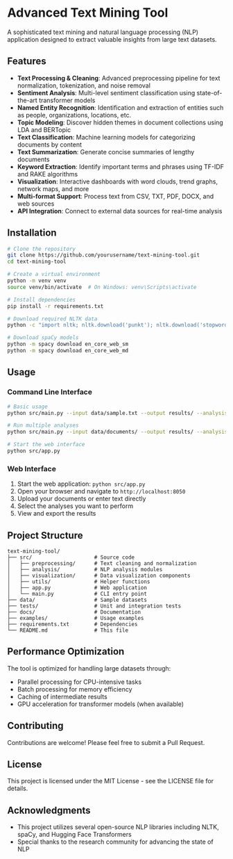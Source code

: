 # Advanced Text Mining Tool

A sophisticated text mining and natural language processing (NLP) application designed to extract valuable insights from large text datasets.

## Features

- **Text Processing & Cleaning**: Advanced preprocessing pipeline for text normalization, tokenization, and noise removal
- **Sentiment Analysis**: Multi-level sentiment classification using state-of-the-art transformer models
- **Named Entity Recognition**: Identification and extraction of entities such as people, organizations, locations, etc.
- **Topic Modeling**: Discover hidden themes in document collections using LDA and BERTopic
- **Text Classification**: Machine learning models for categorizing documents by content
- **Text Summarization**: Generate concise summaries of lengthy documents
- **Keyword Extraction**: Identify important terms and phrases using TF-IDF and RAKE algorithms
- **Visualization**: Interactive dashboards with word clouds, trend graphs, network maps, and more
- **Multi-format Support**: Process text from CSV, TXT, PDF, DOCX, and web sources
- **API Integration**: Connect to external data sources for real-time analysis

## Installation

```bash
# Clone the repository
git clone https://github.com/yourusername/text-mining-tool.git
cd text-mining-tool

# Create a virtual environment
python -m venv venv
source venv/bin/activate  # On Windows: venv\Scripts\activate

# Install dependencies
pip install -r requirements.txt

# Download required NLTK data
python -c "import nltk; nltk.download('punkt'); nltk.download('stopwords'); nltk.download('wordnet')"

# Download spaCy models
python -m spacy download en_core_web_sm
python -m spacy download en_core_web_md
```

## Usage

### Command Line Interface

```bash
# Basic usage
python src/main.py --input data/sample.txt --output results/ --analysis sentiment

# Run multiple analyses
python src/main.py --input data/documents/ --output results/ --analysis sentiment,ner,topics

# Start the web interface
python src/app.py
```

### Web Interface

1. Start the web application: `python src/app.py`
2. Open your browser and navigate to `http://localhost:8050`
3. Upload your documents or enter text directly
4. Select the analyses you want to perform
5. View and export the results

## Project Structure

```
text-mining-tool/
├── src/                    # Source code
│   ├── preprocessing/      # Text cleaning and normalization
│   ├── analysis/           # NLP analysis modules
│   ├── visualization/      # Data visualization components
│   ├── utils/              # Helper functions
│   ├── app.py              # Web application
│   └── main.py             # CLI entry point
├── data/                   # Sample datasets
├── tests/                  # Unit and integration tests
├── docs/                   # Documentation
├── examples/               # Usage examples
├── requirements.txt        # Dependencies
└── README.md               # This file
```

## Performance Optimization

The tool is optimized for handling large datasets through:
- Parallel processing for CPU-intensive tasks
- Batch processing for memory efficiency
- Caching of intermediate results
- GPU acceleration for transformer models (when available)

## Contributing

Contributions are welcome! Please feel free to submit a Pull Request.

## License

This project is licensed under the MIT License - see the LICENSE file for details.

## Acknowledgments

- This project utilizes several open-source NLP libraries including NLTK, spaCy, and Hugging Face Transformers
- Special thanks to the research community for advancing the state of NLP 